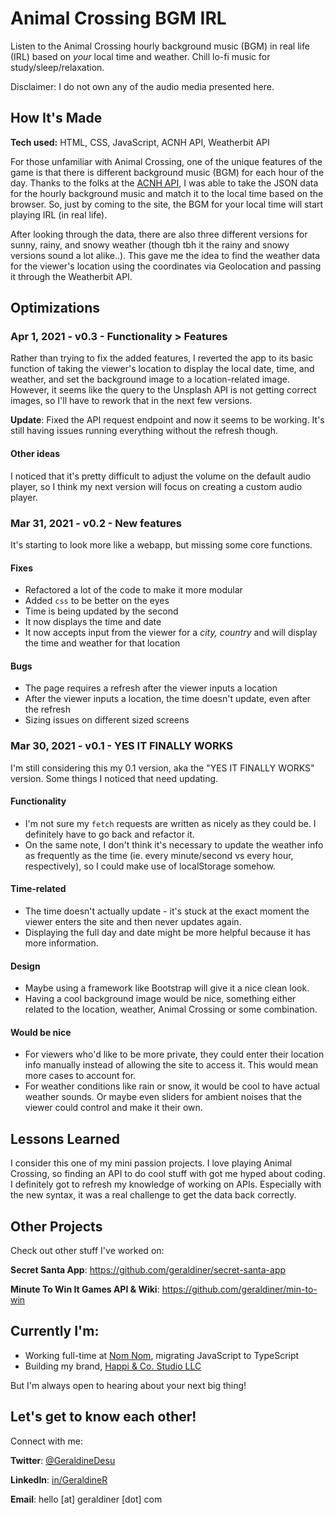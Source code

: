 # Animal Crossing BGM IRL
Listen to the Animal Crossing hourly background music (BGM) in real life (IRL) based on *your* local time and weather. Chill lo-fi music for study/sleep/relaxation.

Disclaimer: I do not own any of the audio media presented here.
 
## How It's Made
**Tech used:** HTML, CSS, JavaScript, ACNH API, Weatherbit API

For those unfamiliar with Animal Crossing, one of the unique features of the game is that there is different background music (BGM) for each hour of the day. Thanks to the folks at the [ACNH API](https://acnhapi.com), I was able to take the JSON data for the hourly background music and match it to the local time based on the browser. So, just by coming to the site, the BGM for your local time will start playing IRL (in real life).

After looking through the data, there are also three different versions for sunny, rainy, and snowy weather (though tbh it the rainy and snowy versions sound a lot alike..). This gave me the idea to find the weather data for the viewer's location using the coordinates via Geolocation and passing it through the Weatherbit API. 

## Optimizations

### Apr 1, 2021 - v0.3 - Functionality > Features
Rather than trying to fix the added features, I reverted the app to its basic function of taking the viewer's location to display the local date, time, and weather, and set the background image to a location-related image. However, it seems like the query to the Unsplash API is not getting correct images, so I'll have to rework that in the next few versions.

**Update**: Fixed the API request endpoint and now it seems to be working. It's still having issues running everything without the refresh though.

#### Other ideas
I noticed that it's pretty difficult to adjust the volume on the default audio player, so I think my next version will focus on creating a custom audio player.

### Mar 31, 2021 - v0.2 - New features
It's starting to look more like a webapp, but missing some core functions.

#### Fixes

- Refactored a lot of the code to make it more modular
- Added `css` to be better on the eyes
- Time is being updated by the second
- It now displays the time and date
- It now accepts input from the viewer for a *city, country* and will display the time and weather for that location

#### Bugs
- The page requires a refresh after the viewer inputs a location
- After the viewer inputs a location, the time doesn't update, even after the refresh
- Sizing issues on different sized screens


### Mar 30, 2021 - v0.1 - YES IT FINALLY WORKS 
I'm still considering this my 0.1 version, aka the "YES IT FINALLY WORKS" version. Some things I noticed that need updating.

#### Functionality

- I'm not sure my `fetch` requests are written as nicely as they could be. I definitely have to go back and refactor it.
- On the same note, I don't think it's necessary to update the weather info as frequently as the time (ie. every minute/second vs every hour, respectively), so I could make use of localStorage somehow.

#### Time-related

- The time doesn't actually update - it's stuck at the exact moment the viewer enters the site and then never updates again.
- Displaying the full day and date might be more helpful because it has more information.

#### Design

- Maybe using a framework like Bootstrap will give it a nice clean look.
- Having a cool background image would be nice, something either related to the location, weather, Animal Crossing or some combination.

#### Would be nice

- For viewers who'd like to be more private, they could enter their location info manually instead of allowing the site to access it. This would mean more cases to account for.
- For weather conditions like rain or snow, it would be cool to have actual weather sounds. Or maybe even sliders for ambient noises that the viewer could control and make it their own.
 
## Lessons Learned
 
I consider this one of my mini passion projects. I love playing Animal Crossing, so finding an API to do cool stuff with got me hyped about coding. I definitely got to refresh my knowledge of working on APIs. Especially with the new syntax, it was a real challenge to get the data back correctly. 
 














## Other Projects

Check out other stuff I've worked on:

**Secret Santa App**: https://github.com/geraldiner/secret-santa-app

**Minute To Win It Games API & Wiki**: https://github.com/geraldiner/min-to-win

## Currently I'm:

- Working full-time at <a target="_blank" href="https://nomnomnow.com">Nom Nom</a>, migrating JavaScript to TypeScript
- Building my brand, <a target="_blank" href="https://happiandco.com">Happi & Co. Studio LLC</a>

But I'm always open to hearing about your next big thing!

## Let's get to know each other!

Connect with me:

**Twitter**: [@GeraldineDesu](https://twitter.com/geraldinedesu)

**LinkedIn**: [in/GeraldineR](https://linkedin.com/in/geraldiner)

**Email**: hello [at] geraldiner [dot] com
